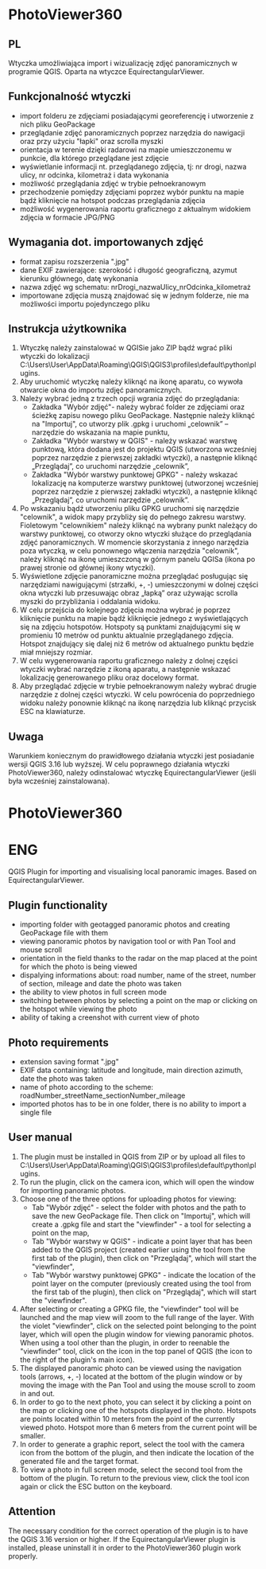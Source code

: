 # PhotoViewer360

## PL
Wtyczka umożliwiająca import i wizualizację zdjęć panoramicznych w programie QGIS. Oparta na wtyczce EquirectangularViewer.

## Funkcjonalność wtyczki
* import folderu ze zdjęciami posiadającymi georeferencję i utworzenie z nich pliku GeoPackage 
* przeglądanie zdjęć panoramicznych poprzez narzędzia do nawigacji oraz przy użyciu "łapki" oraz scrolla myszki
* orientacja w terenie dzięki radarowi na mapie umieszczonemu w punkcie, dla którego przeglądane jest zdjęcie
* wyświetlanie informacji nt. przeglądanego zdjęcia, tj: nr drogi, nazwa ulicy, nr odcinka, kilometraż i data wykonania
* możliwość przeglądania zdjęć w trybie pełnoekranowym
* przechodzenie pomiędzy zdjęciami poprzez wybór punktu na mapie bądź kliknięcie na hotspot podczas przeglądania zdjęcia
* możliwość wygenerowania raportu graficznego z aktualnym widokiem zdjęcia w formacie JPG/PNG

## Wymagania dot. importowanych zdjęć
* format zapisu rozszerzenia ".jpg"
* dane EXIF zawierające: szerokość i długość geograficzną, azymut kierunku głównego, datę wykonania
* nazwa zdjęć wg schematu: nrDrogi_nazwaUlicy_nrOdcinka_kilometraż
* importowane zdjęcia muszą znajdować się w jednym folderze, nie ma możliwości importu pojedynczego pliku

## Instrukcja użytkownika
1. Wtyczkę należy zainstalować w QGISie jako ZIP bądź wgrać pliki wtyczki do lokalizacji C:\Users\User\AppData\Roaming\QGIS\QGIS3\profiles\default\python\plugins.
2. Aby uruchomić wtyczkę należy kliknąć na ikonę aparatu, co wywoła otwarcie okna do importu zdjęć panoramicznych.
3. Należy wybrać jedną z trzech opcji wgrania zdjęć do przeglądania:
    - Zakładka "Wybór zdjęć"- należy wybrać folder ze zdjęciami oraz ścieżkę zapisu nowego pliku GeoPackage. Następnie należy kliknąć na "Importuj", co utworzy plik .gpkg i uruchomi „celownik” – narzędzie do wskazania na mapie punktu,
    - Zakładka "Wybór warstwy w QGIS" - należy wskazać warstwę punktową, która dodana jest do projektu QGIS (utworzona wcześniej poprzez narzędzie z pierwszej zakładki wtyczki), a następnie kliknąć „Przeglądaj”, co uruchomi narzędzie „celownik”,
    - Zakładka "Wybór warstwy punktowej GPKG" - należy wskazać lokalizację na komputerze warstwy punktowej (utworzonej wcześniej poprzez narzędzie z pierwszej zakładki wtyczki), a następnie kliknąć „Przeglądaj”, co uruchomi narzędzie „celownik”.
4. Po wskazaniu bądź utworzeniu pliku GPKG uruchomi się narzędzie "celownik", a widok mapy przybliży się do pełnego zakresu warstwy. Fioletowym "celownikiem" należy kliknąć na wybrany punkt należący do warstwy punktowej, co otworzy okno wtyczki służące do przeglądania zdjęć panoramicznych. W momencie skorzystania z innego narzędzia poza wtyczką, w celu ponownego włączenia narzędzia "celownik", należy kliknąć na ikonę umieszczoną w górnym panelu QGISa (ikona po prawej stronie od głównej ikony wtyczki).
5. Wyświetlone zdjęcie panoramiczne można przeglądać posługując się narzędziami nawigującymi (strzałki, +, -) umieszczonymi w dolnej części okna wtyczki lub przesuwając obraz „łapką” oraz używając scrolla myszki do przybliżania i oddalania widoku. 
6. W celu przejścia do kolejnego zdjęcia można wybrać je poprzez kliknięcie punktu na mapie bądź kliknięcie jednego z wyświetlających się na zdjęciu hotspotów. Hotspoty są punktami znajdującymi się w promieniu 10 metrów od punktu aktualnie przeglądanego zdjęcia. Hotspot znajdujący się dalej niż 6 metrów od aktualnego punktu będzie miał mniejszy rozmiar.
7. W celu wygenerowania raportu graficznego należy z dolnej części wtyczki wybrać narzędzie z ikoną aparatu, a następnie wskazać lokalizację generowanego pliku oraz docelowy format.
8. Aby przeglądać zdjęcie w trybie pełnoekranowym należy wybrać drugie narzędzie z dolnej części wtyczki. W celu powrócenia do poprzedniego widoku należy ponownie kliknąć na ikonę narzędzia lub kliknąć przycisk ESC na klawiaturze.

## Uwaga
Warunkiem koniecznym do prawidłowego działania wtyczki jest posiadanie wersji QGIS 3.16 lub wyższej.
W celu poprawnego działania wtyczki PhotoViewer360, należy odinstalować wtyczkę EquirectangularViewer (jeśli była wcześniej zainstalowana).


# PhotoViewer360

# ENG
QGIS Plugin for importing and visualising local panoramic images. Based on EquirectangularViewer.

## Plugin functionality
* importing folder with geotagged panoramic photos and creating GeoPackage file with them
* viewing panoramic photos by navigation tool or with Pan Tool and mouse scroll
* orientation in the field thanks to the radar on the map placed at the point for which the photo is being viewed
* dispalying informations about: road number, name of the street, number of section, mileage and date the photo was taken
* the ability to view photos in full screen mode
* switching between photos by selecting a point on the map or clicking on the hotspot while viewing the photo
* ability of taking a creenshot with current view of photo

## Photo requirements
* extension saving format ".jpg"
* EXIF data containing: latitude and longitude, main direction azimuth, date the photo was taken
* name of photo according to the scheme: roadNumber_streetName_sectionNumber_mileage
* imported photos has to be in one folder, there is no ability to import a single file

## User manual
1. The plugin must be installed in QGIS from ZIP or by upload all files to C:\Users\User\AppData\Roaming\QGIS\QGIS3\profiles\default\python\plugins.
2. To run the plugin, click on the camera icon, which will open the window for importing panoramic photos.
3. Choose one of the three options for uploading photos for viewing:
    - Tab "Wybór zdjęć" - select the folder with photos and the path to save the new GeoPackage file. Then click on "Importuj", which will create a .gpkg file and start the "viewfinder" - a tool for selecting a point on the map,
    - Tab "Wybór warstwy w QGIS" - indicate a point layer that has been added to the QGIS project (created earlier using the tool from the first tab of the plugin), then click on "Przeglądaj", which will start the "viewfinder",
    - Tab "Wybór warstwy punktowej GPKG" - indicate the location of the point layer on the computer (previously created using the tool from the first tab of the plugin), then click on "Przeglądaj", which will start the "viewfinder".
4. After selecting or creating a GPKG file, the "viewfinder" tool will be launched and the map view will zoom to the full range of the layer. With the violet "viewfinder", click on the selected point belonging to the point layer, which will open the plugin window for viewing panoramic photos. When using a tool other than the plugin, in order to reenable the "viewfinder" tool, click on the icon in the top panel of QGIS (the icon to the right of the plugin's main icon).
5. The displayed panoramic photo can be viewed using the navigation tools (arrows, +, -) located at the bottom of the plugin window or by moving the image with the Pan Tool and using the mouse scroll to zoom in and out.
6. In order to go to the next photo, you can select it by clicking a point on the map or clicking one of the hotspots displayed in the photo. Hotspots are points located within 10 meters from the point of the currently viewed photo. Hotspot more than 6 meters from the current point will be smaller.
7. In order to generate a graphic report, select the tool with the camera icon from the bottom of the plugin, and then indicate the location of the generated file and the target format.
8. To view a photo in full screen mode, select the second tool from the bottom of the plugin. To return to the previous view, click the tool icon again or click the ESC button on the keyboard.

## Attention
The necessary condition for the correct operation of the plugin is to have the QGIS 3.16 version or higher.
If the EquirectangularViewer plugin is installed, please uninstall it in order to the PhotoViewer360 plugin work properly.
